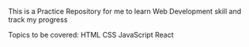 This is a Practice Repository for me to learn Web Development skill and track my progress

Topics to be covered:
HTML
CSS
JavaScript
React
